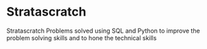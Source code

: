 # Stratascratch
Stratascratch Problems solved using SQL and Python to improve the problem solving skills and to hone the technical skills

